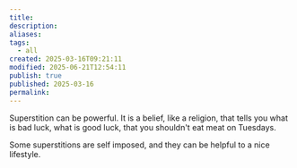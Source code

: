 ```yaml
---
title: 
description: 
aliases: 
tags:
  - all
created: 2025-03-16T09:21:11
modified: 2025-06-21T12:54:11
publish: true
published: 2025-03-16
permalink: 
---
```


Superstition can be powerful. It is a belief, like a religion, that tells you what is bad luck, what is good luck, that you shouldn't eat meat on Tuesdays.

Some superstitions are self imposed, and they can be helpful to a nice lifestyle.
